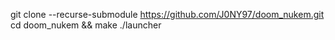 git clone --recurse-submodule https://github.com/J0NY97/doom_nukem.git
cd doom_nukem && make
./launcher
